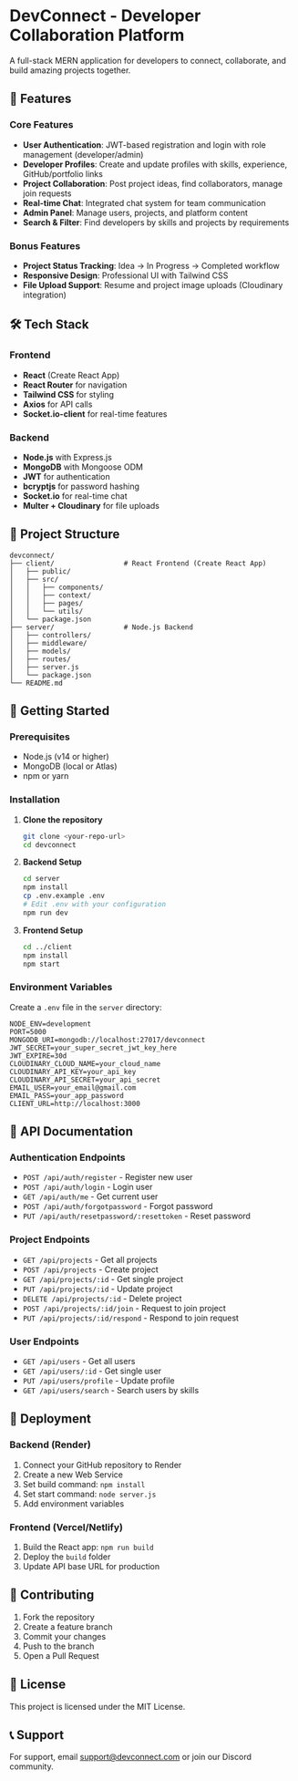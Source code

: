 # DevConnect - Developer Collaboration Platform

A full-stack MERN application for developers to connect, collaborate, and build amazing projects together.

## 🚀 Features

### Core Features
- **User Authentication**: JWT-based registration and login with role management (developer/admin)
- **Developer Profiles**: Create and update profiles with skills, experience, GitHub/portfolio links
- **Project Collaboration**: Post project ideas, find collaborators, manage join requests
- **Real-time Chat**: Integrated chat system for team communication
- **Admin Panel**: Manage users, projects, and platform content
- **Search & Filter**: Find developers by skills and projects by requirements

### Bonus Features
- **Project Status Tracking**: Idea → In Progress → Completed workflow
- **Responsive Design**: Professional UI with Tailwind CSS
- **File Upload Support**: Resume and project image uploads (Cloudinary integration)

## 🛠 Tech Stack

### Frontend
- **React** (Create React App)
- **React Router** for navigation
- **Tailwind CSS** for styling
- **Axios** for API calls
- **Socket.io-client** for real-time features

### Backend
- **Node.js** with Express.js
- **MongoDB** with Mongoose ODM
- **JWT** for authentication
- **bcryptjs** for password hashing
- **Socket.io** for real-time chat
- **Multer + Cloudinary** for file uploads

## 📁 Project Structure

```
devconnect/
├── client/                 # React Frontend (Create React App)
│   ├── public/
│   ├── src/
│   │   ├── components/
│   │   ├── context/
│   │   ├── pages/
│   │   └── utils/
│   └── package.json
├── server/                 # Node.js Backend
│   ├── controllers/
│   ├── middleware/
│   ├── models/
│   ├── routes/
│   ├── server.js
│   └── package.json
└── README.md
```

## 🚀 Getting Started

### Prerequisites
- Node.js (v14 or higher)
- MongoDB (local or Atlas)
- npm or yarn

### Installation

1. **Clone the repository**
   ```bash
   git clone <your-repo-url>
   cd devconnect
   ```

2. **Backend Setup**
   ```bash
   cd server
   npm install
   cp .env.example .env
   # Edit .env with your configuration
   npm run dev
   ```

3. **Frontend Setup**
   ```bash
   cd ../client
   npm install
   npm start
   ```

### Environment Variables

Create a `.env` file in the `server` directory:

```env
NODE_ENV=development
PORT=5000
MONGODB_URI=mongodb://localhost:27017/devconnect
JWT_SECRET=your_super_secret_jwt_key_here
JWT_EXPIRE=30d
CLOUDINARY_CLOUD_NAME=your_cloud_name
CLOUDINARY_API_KEY=your_api_key
CLOUDINARY_API_SECRET=your_api_secret
EMAIL_USER=your_email@gmail.com
EMAIL_PASS=your_app_password
CLIENT_URL=http://localhost:3000
```

## 🔧 API Documentation

### Authentication Endpoints
- `POST /api/auth/register` - Register new user
- `POST /api/auth/login` - Login user
- `GET /api/auth/me` - Get current user
- `POST /api/auth/forgotpassword` - Forgot password
- `PUT /api/auth/resetpassword/:resettoken` - Reset password

### Project Endpoints
- `GET /api/projects` - Get all projects
- `POST /api/projects` - Create project
- `GET /api/projects/:id` - Get single project
- `PUT /api/projects/:id` - Update project
- `DELETE /api/projects/:id` - Delete project
- `POST /api/projects/:id/join` - Request to join project
- `PUT /api/projects/:id/respond` - Respond to join request

### User Endpoints
- `GET /api/users` - Get all users
- `GET /api/users/:id` - Get single user
- `PUT /api/users/profile` - Update profile
- `GET /api/users/search` - Search users by skills

## 🚀 Deployment

### Backend (Render)
1. Connect your GitHub repository to Render
2. Create a new Web Service
3. Set build command: `npm install`
4. Set start command: `node server.js`
5. Add environment variables

### Frontend (Vercel/Netlify)
1. Build the React app: `npm run build`
2. Deploy the `build` folder
3. Update API base URL for production

## 🤝 Contributing

1. Fork the repository
2. Create a feature branch
3. Commit your changes
4. Push to the branch
5. Open a Pull Request

## 📄 License

This project is licensed under the MIT License.

## 📞 Support

For support, email support@devconnect.com or join our Discord community.
